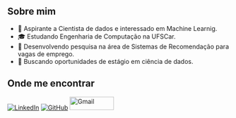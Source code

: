 
## Sobre mim

- 🤔 Aspirante a Cientista de dados e interessado em Machine Learnig.
- 🎓 Estudando Engenharia de Computação na UFSCar.
- 🧠 Desenvolvendo pesquisa na área de Sistemas de Recomendação para vagas de emprego.
- 💼 Buscando oportunidades de estágio em ciência de dados.


## Onde me encontrar

[![LinkedIn](https://img.shields.io/badge/LinkedIn-0077B5?style=for-the-badge&logo=linkedin&logoColor=white)](https://www.linkedin.com/in/alexandre-gualberto)
[![GitHub](https://img.shields.io/badge/GitHub-100000?style=for-the-badge&logo=github&logoColor=white)](https://github.com/alexgualberto)
<a href="mailto:alexandre.santos.gualberto@gmail.com">
  <img src="https://img.shields.io/badge/gmail-%23DD0031.svg?&style=for-the-badge&logo=gmail&logoColor=white" alt="Gmail" width="100" height="30">
</a>
